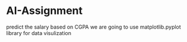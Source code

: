 # AI-Assignment
predict the salary based on CGPA
we are going to use matplotlib.pyplot library for data visulization
